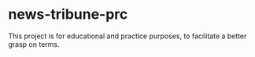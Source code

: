 # news-tribune-prc
This project is for educational and practice purposes, to facilitate a better grasp on terms.
